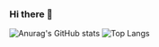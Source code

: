 ### Hi there 👋

![Anurag's GitHub stats](https://github-readme-stats.vercel.app/api?username=naxey&show_icons=true&theme=dark)
![Top Langs](https://github-readme-stats.vercel.app/api/top-langs/?username=naxey&layout=compact)



<!--
**Naxey/naxey** is a ✨ _special_ ✨ repository because its `README.md` (this file) appears on your GitHub profile.

Here are some ideas to get you started:

- 🔭 I’m currently working on ...
- 🌱 I’m currently learning ...
- 👯 I’m looking to collaborate on ...
- 🤔 I’m looking for help with ...
- 💬 Ask me about ...
- 📫 How to reach me: ...
- 😄 Pronouns: ...
- ⚡ Fun fact: ...
[![Top Langs](https://github-readme-stats.vercel.app/api/top-langs/?username=anuraghazra&layout=compact)](https://github.com/anuraghazra/github-readme-stats)
-->

